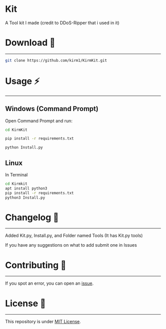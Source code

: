 # Kit

A Tool kit I made (credit to DDoS-Ripper that i used in it)

# Download 📡
----------

```bash
git clone https://github.com/kirm1/KirmKit.git
```
# Usage ⚡
----------

Windows (Command Prompt)
-----------------------

Open Command Prompt and run:
```bash
cd KirmKit
```

```bash
pip install -r requirements.txt
```
```bash
python Install.py
```
Linux
--------

In Terminal
```bash
cd Kirmkit
apt install python3
pip install -r requirements.txt
python3 Install.py
```

# Changelog 📌
-------

Added Kit.py, Install.py, and Folder named Tools (It has Kit.py tools)

If you have any suggestions on what to add submit one in Issues


# Contributing 🤝
------

If you spot an error, you can open an [issue](https://github.com/kirm1/collections/issues).

# License 📝
-------

This repository is under [MIT License](https://github.com/kirm1/collections/blob/main/LICENSE).  
